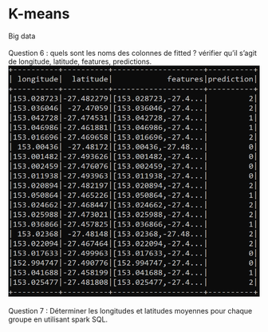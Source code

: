 # K-means
Big data<br/>
<br/>
Question 6 : quels sont les noms des colonnes de fitted ? vérifier qu’il s’agit de longitude, latitude, features, predictions.<br/>
![alt text](https://github.com/Nihal-AKEL/K-means/blob/main/Screenshots/fitted.png)<br/>
<br/>
Question 7 : Déterminer les longitudes et latitudes moyennes pour chaque groupe en utilisant spark SQL.<br/>
